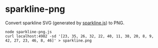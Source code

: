 # sparkline-png

Convert sparkline SVG (generated by [sparkline.js](https://github.com/fnando/sparkline)) to PNG.

```
node sparkline-png.js
curl localhost:4982 -sd '[23, 35, 26, 32, 22, 40, 11, 38, 20, 8, 9, 42, 27, 23, 46, 8, 46]' > sparkline.png
```
